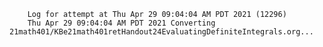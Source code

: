         Log for attempt at Thu Apr 29 09:04:04 AM PDT 2021 (12296)
        Thu Apr 29 09:04:04 AM PDT 2021 Converting 21math401/KBe21math401retHandout24EvaluatingDefiniteIntegrals.org...
